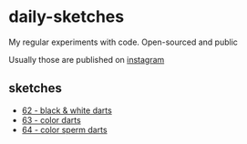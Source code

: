 # daily-sketches
My regular experiments with code.
Open-sourced and public

Usually those are published on [instagram](https://www.instagram.com/yanngraf/)


## sketches 
- [62 - black & white darts](https://raw.githack.com/yanngraf/daily-sketches/master/sketches/062_darts/index.html) 
- [63 - color darts](https://raw.githack.com/yanngraf/daily-sketches/master/sketches/063_darts-colors/index.html) 
- [64 - color sperm darts](https://raw.githack.com/yanngraf/daily-sketches/master/sketches/064_darts-colors-sperm/index.html) 